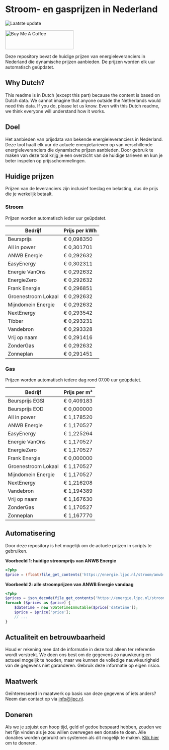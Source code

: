 # Stroom- en gasprijzen in Nederland

![Laatste update](https://img.shields.io/badge/laatste%20update-2023--12--02%2004%3A00%20CET-brightgreen)

<a href="https://www.buymeacoffee.com/Lars-" target="_blank"><img src="https://cdn.buymeacoffee.com/buttons/v2/default-orange.png" alt="Buy Me A Coffee" height="60" style="height: 60px !important;width: 217px !important;" ></a>

Deze repository bevat de huidige prijzen van energieleveranciers in Nederland die dynamische prijzen aanbieden. De prijzen worden elk uur automatisch geüpdatet.

## Why Dutch?

This readme is in Dutch (except this part) because the content is based on Dutch data. We cannot imagine that anyone outside the Netherlands would need this data. If you do, please let us know. Even with this Dutch readme, we think
everyone will understand how it works.

## Doel

Het aanbieden van prijsdata van bekende energieleveranciers in Nederland. Deze tool haalt elk uur de actuele energietarieven op van verschillende energieleveranciers die dynamische prijzen aanbieden. Door gebruik te maken van deze tool
krijg je een overzicht van de huidige tarieven en kun je beter inspelen op prijsschommelingen.

## Huidige prijzen

Prijzen van de leveranciers zijn inclusief toeslag en belasting, dus de prijs die je werkelijk betaalt.

### Stroom

Prijzen worden automatisch ieder uur geüpdatet.

 Bedrijf | Prijs per kWh 
---------|---------------
Beursprijs | € 0,098350
All in power | € 0,301701
ANWB Energie | € 0,292632
EasyEnergy | € 0,302311
Energie VanOns | € 0,292632
EnergieZero | € 0,292632
Frank Energie | € 0,296851
Groenestroom Lokaal | € 0,292632
Mijndomein Energie | € 0,292632
NextEnergy | € 0,293542
Tibber | € 0,293231
Vandebron | € 0,293328
Vrij op naam | € 0,291416
ZonderGas | € 0,292632
Zonneplan | € 0,291451


### Gas

Prijzen worden automatisch iedere dag rond 07.00 uur geüpdatet.

 Bedrijf | Prijs per m³ 
---------|--------------
Beursprijs EGSI | € 0,409183
Beursprijs EOD | € 0,000000
All in power | € 1,178520
ANWB Energie | € 1,170527
EasyEnergy | € 1,225264
Energie VanOns | € 1,170527
EnergieZero | € 1,170527
Frank Energie | € 0,000000
Groenestroom Lokaal | € 1,170527
Mijndomein Energie | € 1,170527
NextEnergy | € 1,216208
Vandebron | € 1,194389
Vrij op naam | € 1,167630
ZonderGas | € 1,170527
Zonneplan | € 1,167770


## Automatisering

Door deze repository is het mogelijk om de actuele prijzen in scripts te gebruiken.

**Voorbeeld 1: huidige stroomprijs van ANWB Energie**

```php
<?php
$price = (float)file_get_contents('https://energie.ljpc.nl/stroom/anwb-energie-nu.txt');

```

**Voorbeeld 2: alle stroomprijzen van ANWB Energie vandaag**

```php
<?php
$prices = json_decode(file_get_contents('https://energie.ljpc.nl/stroom/all-in-power-vandaag.json'),true);
foreach ($prices as $price) {
    $dateTime = new \DateTimeImmutable($price['datetime']);
    $price = $price['price'];
    // ...
}
```

## Actualiteit en betrouwbaarheid

Houd er rekening mee dat de informatie in deze tool alleen ter referentie wordt verstrekt. We doen ons best om de gegevens zo nauwkeurig en actueel mogelijk te houden, maar we kunnen de volledige nauwkeurigheid van de gegevens niet
garanderen. Gebruik deze informatie op eigen risico.

## Maatwerk

Geïnteresseerd in maatwerk op basis van deze gegevens of iets anders? Neem dan contact op
via [info@ljpc.nl](mailto:info@ljpc.nl?subject=Energie%20prijzen).

## Doneren

Als we je zojuist een hoop tijd, geld of gedoe bespaard hebben, zouden we het fijn vinden als je zou willen overwegen een
donatie te doen. Alle donaties worden gebruikt om systemen als dit mogelijk te
maken. [Klik hier](https://www.buymeacoffee.com/Lars-) om te doneren.
